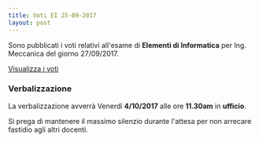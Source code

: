 ```yaml
---
title: Voti EI 25-09-2017
layout: post
---
```


Sono pubblicati i voti relativi all'esame di **Elementi di Informatica** per Ing. Meccanica del giorno 27/09/2017.

[Visualizza i voti](https://docs.google.com/spreadsheets/d/e/2PACX-1vTYiLTjXhWlgQJDuuvHXGUGlYlLKq5yOS_EZ_YKGmUjK2LKGsx7OGdtuJBmmjIzuRKOlCOOgmi8BelZ/pubhtml?gid=1035708145&single=true)

### Verbalizzazione

La verbalizzazione avverrà Venerdì **4/10/2017** alle ore **11.30am** in **ufficio**. 

Si prega di mantenere il massimo silenzio durante l'attesa per non arrecare fastidio agli altri docenti.

